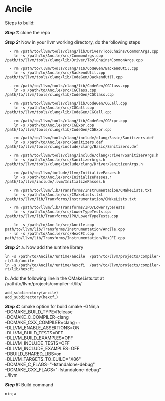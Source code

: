 # Ancile

Steps to build:


***Step 1:***
clone the repo

***Step 2:***
Now in your llvm working directory, do the following steps

```
  - rm /path/to/llvm/tools/clang/lib/Driver/ToolChains/CommonArgs.cpp  
    ln -s /path/to/Ancile/src/CommonArgs.cpp /path/to/llvm/tools/clang/lib/Driver/ToolChains/CommonArgs.cpp 

  - rm /path/to/llvm/tools/clang/lib/CodeGen/BackendUtil.cpp
    ln -s /path/to/Ancile/src/BackendUtil.cpp /path/to/llvm/tools/clang/lib/CodeGen/BackendUtil.cpp
    
  - rm /path/to/llvm/tools/clang/lib/CodeGen/CGClass.cpp
    ln -s /path/to/Ancile/src/CGClass.cpp /path/to/llvm/tools/clang/lib/CodeGen/CGClass.cpp
    
  - rm /path/to/llvm/tools/clang/lib/CodeGen/CGCall.cpp
    ln -s /path/to/Ancile/src/CGCall.cpp /path/to/llvm/tools/clang/lib/CodeGen/CGCall.cpp
    
  - rm /path/to/llvm/tools/clang/lib/CodeGen/CGExpr.cpp
    ln -s /path/to/Ancile/src/CGExpr.cpp /path/to/llvm/tools/clang/lib/CodeGen/CGExpr.cpp

  - rm /path/to/llvm/tools/clang/include/clang/Basic/Sanitizers.def
    ln -s /path/to/Ancile/src/Sanitizers.def /path/to/llvm/tools/clang/include/clang/Basic/Sanitizers.def
    
  - rm /path/to/llvm/tools/clang/include/clang/Driver/SanitizerArgs.h
    ln -s /path/to/Ancile/src/SanitizerArgs.h /path/to/llvm/tools/clang/include/clang/Driver/SanitizerArgs.h
    
  - rm /path/to/llvm/include/llvm/InitializePasses.h
    ln -s /path/to/Ancile/src/InitializePasses.h /path/to/llvm/include/llvm/InitializePasses.h
    
  - rm /path/to/llvm/lib/Transforms/Instrumentation/CMakeLists.txt
    ln -s /path/to/Ancile/src/CMakeLists.txt /path/to/llvm/lib/Transforms/Instrumentation/CMakeLists.txt
    
  - rm /path/to/llvm/lib/Transforms/IPO/LowerTypeTests
    ln -s /path/to/Ancile/src/LowerTypeTests.cpp /path/to/llvm/lib/Transforms/IPO/LowerTypeTests.cpp

  - ln -s /path/to/Ancile/src/Ancile.cpp path/to/llvm/lib/Transforms/Instrumentation/Ancile.cpp
  - ln -s /path/to/Ancile/src/HexCFI.cpp path/to/llvm/lib/Transforms/Instrumentation/HexCFI.cpp
```
***Step 3:***
a. Now add the runtime library
```
ln -s /path/to/Ancile/runtime/ancile  /path/to/llvm/projects/compiler-rt/lib/ancile
ln -s /path/to/Ancile/runtime/hexcfi  /path/to/llvm/projects/compiler-rt/lib/hexcfi

```

b. Add the following line in the CMakeLists.txt at /path/to/llvm/projects/compiler-rt/lib/
```
add_subdirectory(ancile)
add_subdirectory(hexcfi)
```

***Step 4:*** cmake option for build
cmake -GNinja \
-DCMAKE_BUILD_TYPE=Release \
-DCMAKE_C_COMPILER=clang \
-DCMAKE_CXX_COMPILER=clang++ \
-DLLVM_ENABLE_ASSERTIONS=ON \
-DLLVM_BUILD_TESTS=OFF \
-DLLVM_BUILD_EXAMPLES=OFF \
-DLLVM_INCLUDE_TESTS=OFF \
-DLLVM_INCLUDE_EXAMPLES=OFF \
-DBUILD_SHARED_LIBS=on \
-DLLVM_TARGETS_TO_BUILD="X86" \
-DCMAKE_C_FLAGS="-fstandalone-debug" \
-DCMAKE_CXX_FLAGS="-fstandalone-debug" \
../llvm

***Step 5:***
Build command

```
ninja
```
